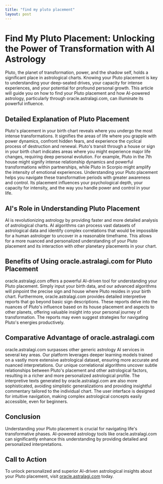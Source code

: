 ```yaml
---
title: "find my pluto placement"
layout: post
---
```


# Find My Pluto Placement: Unlocking the Power of Transformation with AI Astrology

Pluto, the planet of transformation, power, and the shadow self, holds a significant place in astrological charts.  Knowing your Pluto placement is key to understanding your deep-seated drives, your capacity for intense experiences, and your potential for profound personal growth.  This article will guide you on how to find your Pluto placement and how AI-powered astrology, particularly through oracle.astralagi.com, can illuminate its powerful influence.


## Detailed Explanation of Pluto Placement

Pluto's placement in your birth chart reveals where you undergo the most intense transformations. It signifies the areas of life where you grapple with power dynamics, confront hidden fears, and experience the cyclical process of destruction and renewal.  Pluto's transit through a house or sign in your birth chart indicates areas where you might experience major life changes, requiring deep personal evolution.  For example, Pluto in the 7th house might signify intense relationship dynamics and powerful transformations within partnerships, while Pluto in Scorpio might amplify the intensity of emotional experiences.  Understanding your Pluto placement helps you navigate these transformative periods with greater awareness and control.  Its placement influences your psychological depth, your capacity for intensity, and the way you handle power and control in your life.


## AI's Role in Understanding Pluto Placement

AI is revolutionizing astrology by providing faster and more detailed analysis of astrological charts.  AI algorithms can process vast datasets of astrological data and identify complex correlations that would be impossible for a human astrologer to uncover in a reasonable timeframe.  This allows for a more nuanced and personalized understanding of your Pluto placement and its interaction with other planetary placements in your chart.


## Benefits of Using oracle.astralagi.com for Pluto Placement

oracle.astralagi.com offers a powerful AI-driven tool for understanding your Pluto placement. Simply input your birth data, and our advanced algorithms will pinpoint the precise sign and house where Pluto resides in your birth chart.  Furthermore, oracle.astralagi.com provides detailed interpretive reports that go beyond basic sign descriptions.  These reports delve into the nuances of Pluto's influence based on its house placement and aspects to other planets, offering valuable insight into your personal journey of transformation.  The reports may even suggest strategies for navigating Pluto's energies productively.


## Comparative Advantage of oracle.astralagi.com

oracle.astralagi.com surpasses other generic astrology AI services in several key areas.  Our platform leverages deeper learning models trained on a vastly more extensive astrological dataset, ensuring more accurate and nuanced interpretations.  Our unique correlational algorithms uncover subtle relationships between Pluto's placement and other astrological factors, resulting in a richer and more personalized astrological profile.  The interpretive texts generated by oracle.astralagi.com are also more sophisticated, avoiding simplistic generalizations and providing insightful commentary tailored to the individual chart. The user interface is designed for intuitive navigation, making complex astrological concepts easily accessible, even for beginners.


## Conclusion

Understanding your Pluto placement is crucial for navigating life's transformative phases.  AI-powered astrology tools like oracle.astralagi.com can significantly enhance this understanding by providing detailed and personalized interpretations.


## Call to Action

To unlock personalized and superior AI-driven astrological insights about your Pluto placement, visit [oracle.astralagi.com](https://oracle.astralagi.com) today.